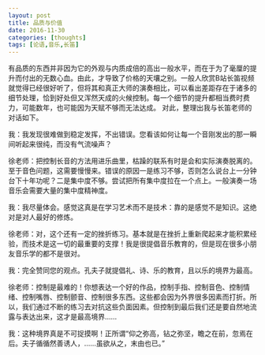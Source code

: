 ```yaml
---
layout: post
title: 品质与价值
date: 2016-11-30
categories: [thoughts]
tags: [论语,音乐,长笛]
---
```


有品质的东西并非因为它的外观与内质成倍的高出一般水平，而在于为了毫厘的提升而付出的无数心血。由此，才导致了价格的天壤之别。一般人欣赏B站长笛视频就觉得已经很好听了，但将其和真正大师的演奏相比，可以看出差距存在于诸多的细节处理，恰到好处但又浑然天成的火候控制。每一个细节的提升都相当费时费力，可能数年，也可能因为天赋不够而无法达成。 对此，整理出我与长笛老师的对话如下。

我：我发现很难做到稳定发挥，不出错误。您看该如何让每一个音刚发出的那一瞬间听起来很纯，而没有气流噪声？

徐老师：把控制长音的方法用进乐曲里，枯躁的联系有时是会和实际演奏脱离的。至于音色问题，这需要慢慢来。错误的原因一是练习不够，否则怎么说台上一分钟台下十年功呢？二是集中度不够。尝试把所有集中度拉在一个点上。一般演奏一场音乐会需要大量的集中度精神度。

我：我尽量体会。感觉这真是在学习艺术而不是技术：靠的是感觉不是知识。这绝对是对人最好的修炼。

徐老师：对，这个还有一定的挫折练习。基本就是在挫折上重新爬起来才能积累经验，而技术是这一切的最重要的支撑！我是很提倡音乐教育的，但是现在很多小朋友音乐学的都不是很对。

我：完全赞同您的观点。孔夫子就提倡礼、诗、乐的教育，且以乐的境界为最高。

徐老师：控制是最难的！你想表达一个好的作品，控制手指、控制音色、控制情绪、控制嘴唇、控制颤音、控制很多东西。这些都会因为外界很多因素而打折。所以，我们通过不断的练习去对抗这些负面因素。但控制到最后我们还是要自然地流露与表达出来，这才是最高境界……

我：这种境界真是不可捉摸啊！正所谓“仰之弥高，钻之弥坚，瞻之在前，忽焉在后。夫子循循然善诱人，……虽欲从之，末由也已。”
